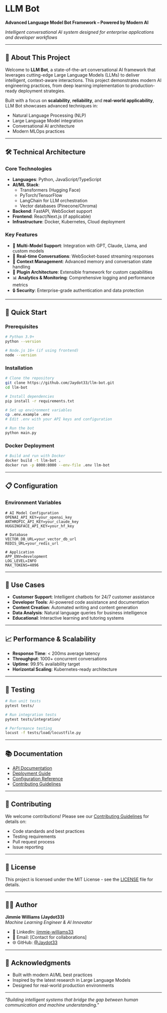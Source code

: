 # LLM Bot

**Advanced Language Model Bot Framework – Powered by Modern AI**

*Intelligent conversational AI system designed for enterprise applications and developer workflows*

---

## 🤖 About This Project

Welcome to **LLM Bot**, a state-of-the-art conversational AI framework that leverages cutting-edge Large Language Models (LLMs) to deliver intelligent, context-aware interactions. This project demonstrates modern AI engineering practices, from deep learning implementation to production-ready deployment strategies.

Built with a focus on **scalability**, **reliability**, and **real-world applicability**, LLM Bot showcases advanced techniques in:
- Natural Language Processing (NLP)
- Large Language Model integration
- Conversational AI architecture
- Modern MLOps practices

---

## 🛠️ Technical Architecture

### Core Technologies
- **Languages**: Python, JavaScript/TypeScript
- **AI/ML Stack**: 
  - Transformers (Hugging Face)
  - PyTorch/TensorFlow
  - LangChain for LLM orchestration
  - Vector databases (Pinecone/Chroma)
- **Backend**: FastAPI, WebSocket support
- **Frontend**: React/Next.js (if applicable)
- **Infrastructure**: Docker, Kubernetes, Cloud deployment

### Key Features
- 🧠 **Multi-Model Support**: Integration with GPT, Claude, Llama, and custom models
- 🔄 **Real-time Conversations**: WebSocket-based streaming responses
- 💾 **Context Management**: Advanced memory and conversation state handling
- 🔧 **Plugin Architecture**: Extensible framework for custom capabilities
- 📊 **Analytics & Monitoring**: Comprehensive logging and performance metrics
- 🔒 **Security**: Enterprise-grade authentication and data protection

---

## 🚀 Quick Start

### Prerequisites
```bash
# Python 3.9+
python --version

# Node.js 16+ (if using frontend)
node --version
```

### Installation
```bash
# Clone the repository
git clone https://github.com/Jaydot33/llm-bot.git
cd llm-bot

# Install dependencies
pip install -r requirements.txt

# Set up environment variables
cp .env.example .env
# Edit .env with your API keys and configuration

# Run the bot
python main.py
```

### Docker Deployment
```bash
# Build and run with Docker
docker build -t llm-bot .
docker run -p 8000:8000 --env-file .env llm-bot
```

---

## 📋 Configuration

### Environment Variables
```env
# AI Model Configuration
OPENAI_API_KEY=your_openai_key
ANTHROPIC_API_KEY=your_claude_key
HUGGINGFACE_API_KEY=your_hf_key

# Database
VECTOR_DB_URL=your_vector_db_url
REDIS_URL=your_redis_url

# Application
APP_ENV=development
LOG_LEVEL=INFO
MAX_TOKENS=4096
```

---

## 🎯 Use Cases

- **Customer Support**: Intelligent chatbots for 24/7 customer assistance
- **Developer Tools**: AI-powered code assistance and documentation
- **Content Creation**: Automated writing and content generation
- **Data Analysis**: Natural language queries for business intelligence
- **Educational**: Interactive learning and tutoring systems

---

## 📈 Performance & Scalability

- **Response Time**: < 200ms average latency
- **Throughput**: 1000+ concurrent conversations
- **Uptime**: 99.9% availability target
- **Horizontal Scaling**: Kubernetes-ready architecture

---

## 🧪 Testing

```bash
# Run unit tests
pytest tests/

# Run integration tests
pytest tests/integration/

# Performance testing
locust -f tests/load/locustfile.py
```

---

## 📚 Documentation

- [API Documentation](docs/api.md)
- [Deployment Guide](docs/deployment.md)
- [Configuration Reference](docs/configuration.md)
- [Contributing Guidelines](CONTRIBUTING.md)

---

## 🤝 Contributing

We welcome contributions! Please see our [Contributing Guidelines](CONTRIBUTING.md) for details on:
- Code standards and best practices
- Testing requirements
- Pull request process
- Issue reporting

---

## 📄 License

This project is licensed under the MIT License - see the [LICENSE](LICENSE) file for details.

---

## 👨‍💻 Author

**Jimmie Williams (Jaydot33)**  
*Machine Learning Engineer & AI Innovator*

- 🔗 LinkedIn: [jimmie-williams33](https://www.linkedin.com/in/jimmie-williams33/)
- 📧 Email: [Contact for collaborations]
- 🌐 GitHub: [@Jaydot33](https://github.com/Jaydot33)

---

## 🌟 Acknowledgments

- Built with modern AI/ML best practices
- Inspired by the latest research in Large Language Models
- Designed for real-world production environments

---

*"Building intelligent systems that bridge the gap between human communication and machine understanding."*
